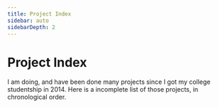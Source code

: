 ```yaml
---
title: Project Index
sidebar: auto
sidebarDepth: 2
---
```

# Project Index
I am doing, and have been done many projects since I got my college studentship in 2014. Here is a incomplete list of those projects, in chronological order.